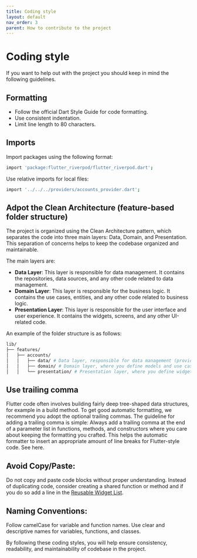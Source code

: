 ```yaml
---
title: Coding style
layout: default
nav_order: 3
parent: How to contribute to the project
---
```


# Coding style

If you want to help out with the project you should keep in mind the following guidelines.

## Formatting

- Follow the official Dart Style Guide for code formatting.
- Use consistent indentation.
- Limit line length to 80 characters.

## Imports

Import packages using the following format:
```bash
import 'package:flutter_riverpod/flutter_riverpod.dart';
```
Use relative imports for local files:
```bash
import '../../../providers/accounts_provider.dart';
```

## Adpot the Clean Architecture (feature-based folder structure)

The project is organized using the Clean Architecture pattern, which separates the code into three main layers: Data, Domain, and Presentation. This separation of concerns helps to keep the codebase organized and maintainable.

The main layers are:
- **Data Layer**: This layer is responsible for data management. It contains the repositories, data sources, and any other code related to data management.
- **Domain Layer**: This layer is responsible for the business logic. It contains the use cases, entities, and any other code related to business logic.
- **Presentation Layer**: This layer is responsible for the user interface and user experience. It contains the widgets, screens, and any other UI-related code.

An example of the folder structure is as follows:

```bash
lib/
├── features/
│   ├── accounts/
│   │   ├── data/ # Data layer, responsible for data management (providers, repositories, etc.)
│   │   ├── domain/ # Domain layer, where you define models and use cases
│   │   └── presentation/ # Presentation layer, where you define widgets and screens
```

## Use trailing comma

Flutter code often involves building fairly deep tree-shaped data structures, for example in a build method. To get good automatic formatting, we recommend you adopt the optional trailing commas. The guideline for adding a trailing comma is simple: Always add a trailing comma at the end of a parameter list in functions, methods, and constructors where you care about keeping the formatting you crafted. This helps the automatic formatter to insert an appropriate amount of line breaks for Flutter-style code.
See here.

## Avoid Copy/Paste:

Do not copy and paste code blocks without proper understanding. Instead of duplicating code, consider creating a shared function or method and if you do so add a line in the [Reusable Widget List](widget-list.html).

## Naming Conventions:

Follow camelCase for variable and function names. Use clear and descriptive names for variables, functions, and classes.

By following these coding styles, you will help ensure consistency, readability, and maintainability of codebase in the project.